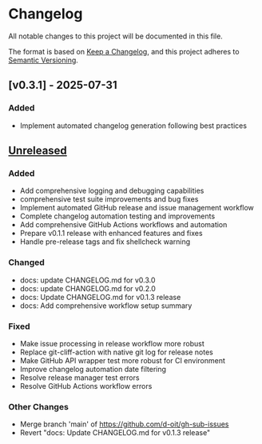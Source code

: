 # Changelog

All notable changes to this project will be documented in this file.

The format is based on [Keep a Changelog](https://keepachangelog.com/en/1.0.0/),
and this project adheres to [Semantic Versioning](https://semver.org/spec/v2.0.0.html).

## [v0.3.1] - 2025-07-31

### Added

- Implement automated changelog generation following best practices

## [Unreleased]

### Added

- Add comprehensive logging and debugging capabilities
- comprehensive test suite improvements and bug fixes
- Implement automated GitHub release and issue management workflow
- Complete changelog automation testing and improvements
- Add comprehensive GitHub Actions workflows and automation
- Prepare v0.1.1 release with enhanced features and fixes
- Handle pre-release tags and fix shellcheck warning

### Changed

- docs: update CHANGELOG.md for v0.3.0
- docs: update CHANGELOG.md for v0.2.0
- docs: Update CHANGELOG.md for v0.1.3 release
- docs: Add comprehensive workflow setup summary

### Fixed

- Make issue processing in release workflow more robust
- Replace git-cliff-action with native git log for release notes
- Make GitHub API wrapper test more robust for CI environment
- Improve changelog automation date filtering
- Resolve release manager test errors
- Resolve GitHub Actions workflow errors

### Other Changes

- Merge branch 'main' of https://github.com/d-oit/gh-sub-issues
- Revert "docs: Update CHANGELOG.md for v0.1.3 release"


[0.3.0]: https://github.com/d-oit/gh-sub-issues/compare/v0.3.0...HEAD
[0.2.0]: https://github.com/d-oit/gh-sub-issues/compare/v0.2.0...v0.3.0
[0.1.4]: https://github.com/d-oit/gh-sub-issues/compare/v0.1.4...v0.2.0
[0.1.3]: https://github.com/d-oit/gh-sub-issues/compare/v0.1.3...v0.1.4
[0.1.2]: https://github.com/d-oit/gh-sub-issues/compare/v0.1.2...v0.1.3
[0.1.1]: https://github.com/d-oit/gh-sub-issues/compare/v0.1.1...v0.1.2
[0.1.0]: https://github.com/d-oit/gh-sub-issues/compare/v0.1.0...v0.1.1
[Unreleased]: https://github.com/d-oit/gh-sub-issues/compare/v0.3.0...HEAD

[0.3.0]: https://github.com/d-oit/gh-sub-issues/compare/v0.3.0...HEAD
[0.2.0]: https://github.com/d-oit/gh-sub-issues/compare/v0.2.0...v0.3.0
[0.1.4]: https://github.com/d-oit/gh-sub-issues/compare/v0.1.4...v0.2.0
[0.1.3]: https://github.com/d-oit/gh-sub-issues/compare/v0.1.3...v0.1.4
[0.1.2]: https://github.com/d-oit/gh-sub-issues/compare/v0.1.2...v0.1.3
[0.1.1]: https://github.com/d-oit/gh-sub-issues/compare/v0.1.1...v0.1.2
[0.1.0]: https://github.com/d-oit/gh-sub-issues/compare/v0.1.0...v0.1.1
